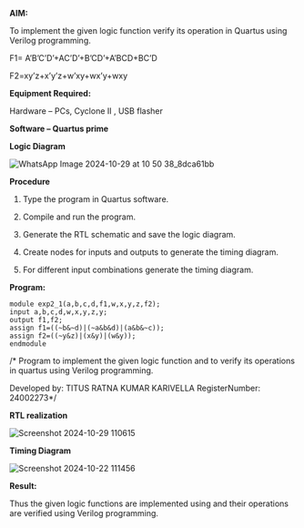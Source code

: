 
**AIM:**

To implement the given logic function verify its operation in Quartus using Verilog programming.

F1= A’B’C’D’+AC’D’+B’CD’+A’BCD+BC’D 

F2=xy’z+x’y’z+w’xy+wx’y+wxy

**Equipment Required:**

Hardware – PCs, Cyclone II , USB flasher

**Software – Quartus prime**

**Logic Diagram**

![WhatsApp Image 2024-10-29 at 10 50 38_8dca61bb](https://github.com/user-attachments/assets/3bfa995f-5440-439c-9121-9139261fdb3d)


**Procedure**

1.	Type the program in Quartus software.

2.	Compile and run the program.

3.	Generate the RTL schematic and save the logic diagram.

4.	Create nodes for inputs and outputs to generate the timing diagram.

5.	For different input combinations generate the timing diagram.


**Program:**
```
module exp2_1(a,b,c,d,f1,w,x,y,z,f2);
input a,b,c,d,w,x,y,z,y;
output f1,f2;
assign f1=((~b&~d)|(~a&b&d)|(a&b&~c));
assign f2=((~y&z)|(x&y)|(w&y));
endmodule
```


/* Program to implement the given logic function and to verify its operations in quartus using Verilog programming. 

Developed by: TITUS RATNA KUMAR KARIVELLA
RegisterNumber: 24002273*/


**RTL realization**

![Screenshot 2024-10-29 110615](https://github.com/user-attachments/assets/a00a52cd-4580-4950-8593-a25442041495)

**Timing Diagram**

![Screenshot 2024-10-22 111456](https://github.com/user-attachments/assets/8a3ca6fe-76b4-4eb3-8ff8-3aab7f6a8988)


**Result:**

Thus the given logic functions are implemented using and their operations are verified using Verilog programming.

